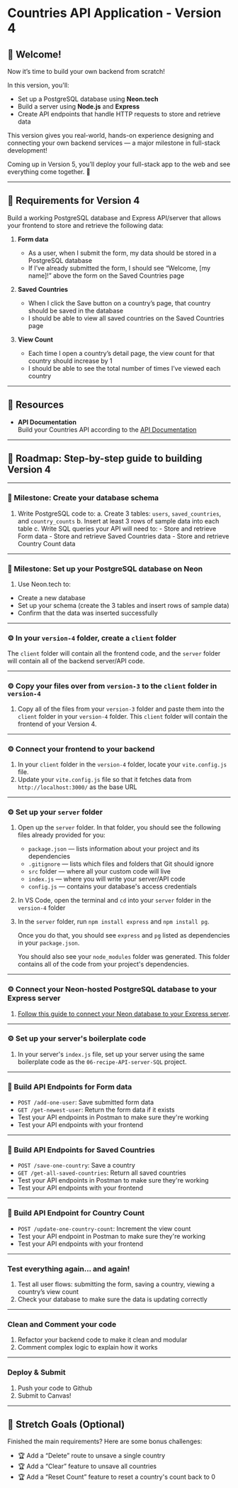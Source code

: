 # Countries API Application - Version 4

## 👋 Welcome!

Now it’s time to build your own backend from scratch! 

In this version, you'll:
- Set up a PostgreSQL database using **Neon.tech**
- Build a server using **Node.js** and **Express**
- Create API endpoints that handle HTTP requests to store and retrieve data

This version gives you real-world, hands-on experience designing and connecting your own backend services — a major milestone in full-stack development!

Coming up in Version 5, you’ll deploy your full-stack app to the web and see everything come together. 🚀

---

## 🎯 Requirements for Version 4

Build a working PostgreSQL database and Express API/server that allows your frontend to store and retrieve the following data:

1. **Form data**
    - As a user, when I submit the form, my data should be stored in a PostgreSQL database
    - If I’ve already submitted the form, I should see “Welcome, [my name]!” above the form on the Saved Countries page

2. **Saved Countries**
    - When I click the Save button on a country’s page, that country should be saved in the database
    - I should be able to view all saved countries on the Saved Countries page

3. **View Count**
    - Each time I open a country’s detail page, the view count for that country should increase by 1
    - I should be able to see the total number of times I’ve viewed each country

---

## 🔗 Resources

- **API Documentation**  
  Build your Countries API according to the [API Documentation](https://github.com/AnnieCannons/countries-api-project-may-2025/blob/main/version-4/api-documentation.md)

---

## 🚀 Roadmap: Step-by-step guide to building Version 4

---

### 🎯 Milestone: Create your database schema
1. Write PostgreSQL code to:
   a. Create 3 tables: `users`, `saved_countries`, and `country_counts`
   b. Insert at least 3 rows of sample data into each table
   c. Write SQL queries your API will need to:
        - Store and retrieve Form data
        - Store and retrieve Saved Countries data
        - Store and retrieve Country Count data

---

### 🎯 Milestone: Set up your PostgreSQL database on Neon
1. Use Neon.tech to:
  - Create a new database
  - Set up your schema (create the 3 tables and insert rows of sample data)
  - Confirm that the data was inserted successfully

---

### ⚙️ In your `version-4` folder, create a `client` folder
The `client` folder will contain all the frontend code, and the `server` folder will contain all of the backend server/API code. 

---

### ⚙️ Copy your files over from `version-3` to the `client` folder in `version-4`
1. Copy all of the files from your `version-3` folder and paste them into the `client` folder in your `version-4` folder. This `client` folder will contain the frontend of your Version 4. 

---

### ⚙️ Connect your frontend to your backend
1. In your `client` folder in the `version-4` folder, locate your `vite.config.js` file. 
2. Update your `vite.config.js` file so that it fetches data from `http://localhost:3000/` as the base URL

---

### ⚙️ Set up your `server` folder
 
1. Open up the `server` folder. In that folder, you should see the following files already provided for you:

      - `package.json` — lists information about your project and its dependencies 
      - `.gitignore` — lists which files and folders that Git should ignore 
      - `src` folder — where all your custom code will live
      - `index.js` — where you will write your server/API code
      - `config.js` — contains your database's access credentials

2. In VS Code, open the terminal and `cd` into your `server` folder in the `version-4` folder
3. In the `server` folder, run `npm install express` and `npm install pg`. 

     Once you do that, you should see `express` and `pg` listed as dependencies in your `package.json`. 

     You should also see your `node_modules` folder was generated. This folder contains all of the code from your project's dependencies. 


---

### ⚙️ Connect your Neon-hosted PostgreSQL database to your Express server
1. [Follow this guide to connect your Neon database to your Express server](https://github.com/AnnieCannons/countries-api-project-may-2025/blob/main/version-4/connect-neon-database-to-express-server.md).

---

### ⚙️ Set up your server's boilerplate code 
1. In your server's `index.js` file, set up your server using the same boilerplate code as the `06-recipe-API-server-SQL` project. 

---

### 🔷 Build API Endpoints for Form data
- `POST /add-one-user`: Save submitted form data
- `GET /get-newest-user`: Return the form data if it exists
- Test your API endpoints in Postman to make sure they're working
- Test your API endpoints with your frontend

---

### 🔷 Build API Endpoints for Saved Countries
- `POST /save-one-country`: Save a country
- `GET /get-all-saved-countries`: Return all saved countries
- Test your API endpoints in Postman to make sure they're working
- Test your API endpoints with your frontend

---

### 🔷 Build API Endpoint for Country Count
- `POST /update-one-country-count`: Increment the view count
- Test your API endpoint in Postman to make sure they're working
- Test your API endpoints with your frontend

---

### Test everything again... and again! 
1. Test all user flows: submitting the form, saving a country, viewing a country’s view count
2. Check your database to make sure the data is updating correctly

---

### Clean and Comment your code
1. Refactor your backend code to make it clean and modular
2. Comment complex logic to explain how it works

---

### Deploy & Submit
1. Push your code to Github
2. Submit to Canvas!

---

## 🌟 Stretch Goals (Optional)

Finished the main requirements? Here are some bonus challenges:

- 🏆 Add a “Delete” route to unsave a single country
- 🏆 Add a “Clear” feature to unsave all countries
- 🏆 Add a “Reset Count” feature to reset a country's count back to 0 



